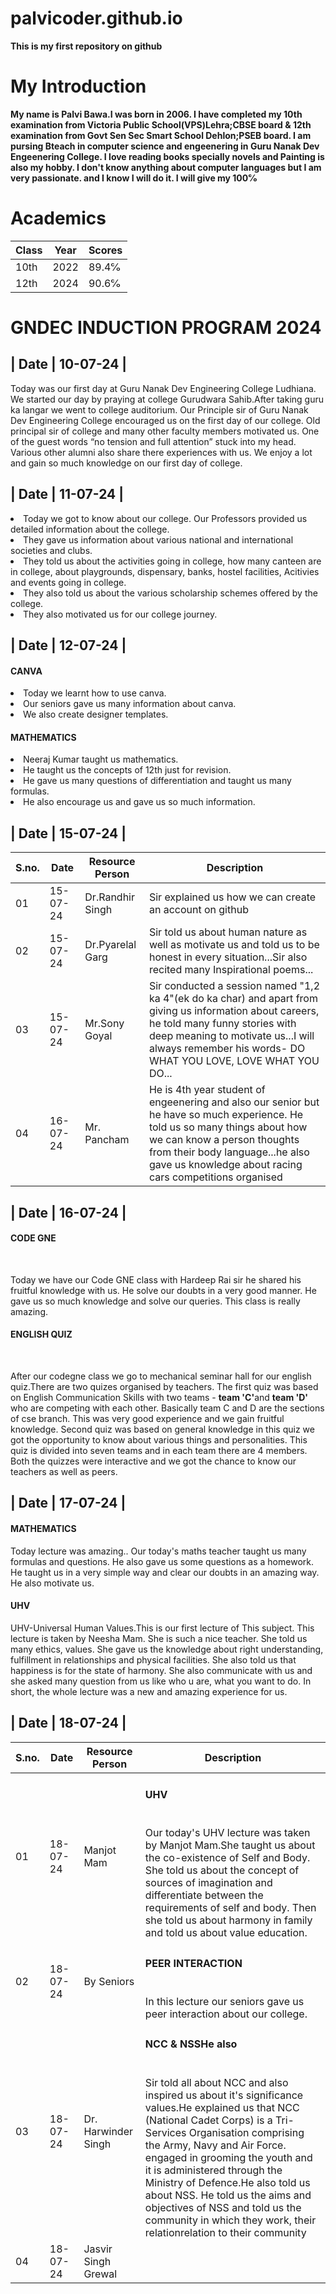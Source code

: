 # palvicoder.github.io
**This is my first repository on github**

# My Introduction
<p> <b>My name is Palvi Bawa.I was born in 2006. I have completed my 10th examination from Victoria Public School(VPS)Lehra;CBSE board & 12th examination from Govt Sen Sec Smart School Dehlon;PSEB board. I am pursing Bteach in computer science and engeenering in Guru Nanak Dev Engeenering College. I love reading books specially novels and Painting is also my hobby. I don't know anything about computer languages but I am very passionate. and I know I will do it. I will give my 100℅</b> </p>

# Academics
| Class | Year | Scores |
| ----- | ---- | ------ |
| 10th | 2022 | 89.4℅ |
| 12th | 2024 | 90.6℅ |

# GNDEC INDUCTION PROGRAM 2024

<H2> | Date | 10-07-24 | </H2>
    

<p>Today was our first day at Guru Nanak Dev Engineering College Ludhiana. We started our day by praying at college Gurudwara Sahib.After taking guru ka langar we went to college auditorium. Our Principle sir of Guru Nanak Dev Engineering College encouraged us on the first day of our college. Old principal sir of college and many other faculty members motivated us. One of the guest words “no tension and full attention” stuck into my head. Various other alumni also share there experiences with us. We enjoy a lot and gain so much knowledge on our first day of college.</p> 

<H2> | Date | 11-07-24 | </H2>

<p><ui> 
<li>Today we got to know about our college. Our Professors provided us detailed information about the college.</li>
<li>They gave us information about various national and international societies and clubs.</li>
<li>They told us about the activities going in college, how many canteen are in college, about playgrounds, dispensary, banks, hostel facilities, Acitivies and events going in college.</li>
<li>They also told us about the various scholarship schemes offered by the college.</li>
<li>They also motivated us for our college journey.</li>
</ui></p>

<h2> | Date | 12-07-24 | </h2>

<p><h4>CANVA</h4>
<ui>
<li> Today we learnt how to use canva.</li>
<li> Our seniors gave us many information about canva.</li>
<li> We also create designer templates.</li>
</ui></p>

<p><h4>MATHEMATICS</h4>
<ui>
<li>Neeraj Kumar taught us mathematics.</li>
<li>He taught us the concepts of 12th just for revision.</li>
<li>He gave us many questions of differentiation and taught us many formulas.</li>
<li>He also encourage us and gave us so much information.</li>
</ui></p>

<H2> | Date | 15-07-24 | </H2>

| S.no. | Date | Resource Person | Description |
| ----- | ----- | -----| ---- |
| 01 | 15-07-24 | Dr.Randhir Singh | Sir explained us how we can create an account on github |
| 02 | 15-07-24 | Dr.Pyarelal Garg | Sir told us about human nature as well as motivate us and told us to be honest in every situation...Sir also recited many Inspirational poems...|
| 03 | 15-07-24 | Mr.Sony Goyal | Sir conducted a session named "1,2 ka 4"(ek do ka char) and apart from giving us information about careers, he told many funny stories with deep meaning to motivate us...I will always remember his words- DO WHAT YOU LOVE, LOVE WHAT YOU DO... |
| 04 | 16-07-24 | Mr. Pancham | He is 4th year student of engeenering and also our senior but he have so much experience. He told us so many things about how we can know a person thoughts from their body language...he also gave us knowledge about racing cars competitions organised |

<h2> | Date | 16-07-24 | </h2>

<h4>CODE GNE</h4><br>

Today we have our Code GNE class with Hardeep Rai sir he shared his fruitful knowledge with us. He solve our doubts in a very good manner. He gave us so much knowledge and solve our queries. This class is really amazing.</br>

<h4>ENGLISH QUIZ</h4><br>

<p>After our codegne class we go to mechanical seminar hall for our english quiz.There are two quizes organised by teachers. The first quiz was based on English Communication Skills with two teams - <b>team 'C'</b>and <b>team 'D'</b> who are competing with each other. Basically team C and D are the sections of cse branch. This was very good experience and we gain fruitful knowledge. Second quiz was based on general knowledge in this quiz we got the opportunity to know about various things and personalities. This quiz is divided into seven teams and in each team there are 4 members. Both the quizzes were interactive and we got the chance to know our teachers as well as peers.</br></p>

<h2> | Date | 17-07-24 | </h2>

<h4>MATHEMATICS</h4>
Today lecture was amazing.. Our today's maths teacher taught us many formulas and questions. He also gave us some questions as a homework. He taught us in a very simple way and clear our doubts in an amazing way. He also motivate us. 

<h4>UHV</h4>
UHV-Universal Human Values.This is our first lecture of This subject. This lecture is taken by Neesha Mam. She is such a nice teacher. She told us many ethics, values. She gave us the knowledge about right understanding, fulfillment in relationships and physical facilities. She also told us that happiness is for the state of harmony. She also communicate with us and she asked many question from us like who u are, what you want to do. In short, the whole lecture was a new and amazing experience for us. 

<h2> | Date | 18-07-24 | </h2>

| S.no. | Date | Resource Person | Description |
| ----- | ----- | -----| ---- |
| 01 | 18-07-24 | Manjot Mam | <h4>UHV</h4></br>Our today's UHV lecture was taken by Manjot Mam.She taught us about the co-existence of Self and Body. She told us about the concept of sources of imagination and differentiate between the requirements of self and body. Then she told us about harmony in family and told us about value education.|
| 02 | 18-07-24 | By Seniors | <h4>PEER INTERACTION</h4></br>In this lecture our seniors gave us peer interaction about our college.|
| 03 | 18-07-24 | Dr. Harwinder Singh |<h4>NCC & NSSHe also </h4></br>Sir told all about NCC and also inspired us about it's significance values.He explained us that NCC (National Cadet Corps) is a Tri-Services Organisation comprising the Army, Navy and Air Force. engaged in grooming the youth and it is administered through the Ministry of Defence.He also told us about NSS. He told us the aims and objectives of NSS and told us the community in which they work, their relationrelation to their community |
| 04 | 18-07-24 | Jasvir Singh Grewal |  |
